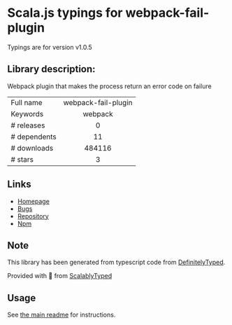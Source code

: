 
# Scala.js typings for webpack-fail-plugin

Typings are for version v1.0.5

## Library description:
Webpack plugin that makes the process return an error code on failure

|                    |                 |
| ------------------ | :-------------: |
| Full name          | webpack-fail-plugin |
| Keywords           | webpack |
| # releases         | 0 |
| # dependents       | 11 |
| # downloads        | 484116 |
| # stars            | 3 |

## Links
- [Homepage](https://github.com/TiddoLangerak/webpack-fail-plugin#readme)
- [Bugs](https://github.com/TiddoLangerak/webpack-fail-plugin/issues)
- [Repository](https://github.com/TiddoLangerak/webpack-fail-plugin)
- [Npm](https://www.npmjs.com/package/webpack-fail-plugin)
    


## Note
This library has been generated from typescript code from [DefinitelyTyped](https://definitelytyped.org).

Provided with :purple_heart: from [ScalablyTyped](https://github.com/oyvindberg/ScalablyTyped)

## Usage
See [the main readme](../../readme.md) for instructions.


